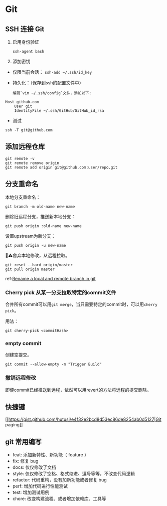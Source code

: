 
# Git


## SSH 连接 Git

1. 启用身份验证

	```
	ssh-agent bash
	```
2. 添加密钥

  * 仅限当前会话：
		`ssh-add ~/.ssh/id_key`
		
  * 持久化：（保存到ssh的配置文件中）

		编辑`vim ~/.ssh/config`文件，添加以下：

```
Host github.com
    User git
    IdentityFile ~/.ssh/GitHub/GitHub_id_rsa
```

* 测试

```
ssh -T git@github.com
```
		

## 添加远程仓库

```
git remote -v 
git remote remove origin 
git remote add origin git@github.com:user/repo.git  
```


## 分支重命名

本地分支重命名：
```
git branch -m old-name new-name
```

删除旧远程分支，推送新本地分支：
```
git push origin :old-name new-name
```

设置upstream为新分支：
```
git push origin -u new-name
```

⚠️舍弃本地修改，从远程拉取。
```
git reset --hard origin/master
git pull origin master
```

ref:[Rename a local and remote branch in git](https://multiplestates.wordpress.com/2015/02/05/rename-a-local-and-remote-branch-in-git/)


### Cherry pick 从某一分支拉取特定的commit文件

合并所有commit可以用`git merge`，当只需要特定的commit时，可以用`cherry pick`。

用法：
```shell
git cherry-pick <commitHash>
```

### empty commit

创建空提交。

```shell
git commit --allow-empty -m "Trigger Build"
```

### 撤销远程修改

即便commit已经推送到远程，依然可以用revert的方法将远程的提交删除。

## 快捷键

[[https://gist.github.com/hutusi/e4f32e2bcd8d53ec86de8254ab0d5127|Git paging]]

## git 常用编写

* feat: 添加新特性、新功能（ feature ）
* fix: 修复 bug
* docs: 仅仅修改了文档
* style: 仅仅修改了空格、格式缩进、逗号等等，不改变代码逻辑
* refactor: 代码重构，没有加新功能或者修复 bug
* perf: 增加代码进行性能测试
* test: 增加测试用例
* chore: 改变构建流程、或者增加依赖库、工具等